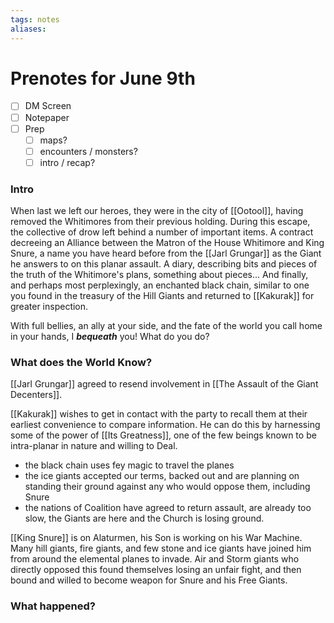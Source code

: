 ```yaml
---
tags: notes
aliases:
---
```


# Prenotes for June 9th
- [ ] DM Screen
- [ ] Notepaper
- [ ] Prep
	- [ ] maps?
	- [ ] encounters / monsters?
	- [ ] intro / recap?

### Intro

When last we left our heroes, they were in the city of [[Ootool]], having removed the Whitimores from their previous holding. During this escape, the collective of drow left behind a number of important items. A contract decreeing an Alliance between the Matron of the House Whitimore and King Snure, a name you have heard before from the [[Jarl Grungar]] as the Giant he answers to on this planar assault. A diary, describing bits and pieces of the truth of the Whitimore's plans, something about pieces... And finally, and perhaps most perplexingly, an enchanted black chain, similar to one you found in the treasury of the Hill Giants and returned to [[Kakurak]] for greater inspection.

With full bellies, an ally at your side, and the fate of the world you call home in your hands, I ***bequeath*** you! What do you do?

### What does the World Know?
[[Jarl Grungar]] agreed to resend involvement in [[The Assault of the Giant Decenters]].

[[Kakurak]] wishes to get in contact with the party to recall them at their earliest convenience to compare information. He can do this by harnessing some of the power of [[Its Greatness]], one of the few beings known to be intra-planar in nature and willing to Deal.

- the black chain uses fey magic to travel the planes
- the ice giants accepted our terms, backed out and are planning on standing their ground against any who would oppose them, including Snure
- the nations of Coalition have agreed to return assault, are already too slow, the Giants are here and the Church is losing ground.

[[King Snure]] is on Alaturmen, his Son is working on his War Machine. Many hill giants, fire giants, and few stone and ice giants have joined him from around the elemental planes to invade. Air and Storm giants who directly opposed this found themselves losing an unfair fight, and then bound and willed to become weapon for Snure and his Free Giants.

### What happened?